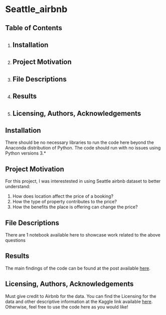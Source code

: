 # Seattle_airbnb

## Table of Contents
1. ## Installation
2. ## Project Motivation
3. ## File Descriptions
4. ## Results
5. ## Licensing, Authors, Acknowledgements

## Installation

There should be no necessary libraries to run the code here beyond the Anaconda
distribution of Python. The code should run with no issues using Python versions 3.*

## Project Motivation

For this project, I was interestested in using Seattle airbnb dataset to better understand:

1. How does location affect the price of a booking?
2. How the type of property contributes to the price?
3. How the benefits the place is offering can change the price?


## File Descriptions

There are 1 notebook available here to showcase work related to the above questions

## Results

The main findings of the code can be found at the post available [here](https://medium.com/@valygnos/what-things-contribute-most-to-an-airbnb-price-7db48d021fe8).

## Licensing, Authors, Acknowledgements

Must give credit to Airbnb for the data. You can find the Licensing for the data and other descriptive
information at the Kaggle link available [here](https://www.kaggle.com/datasets/airbnb/seattle). Otherwise, feel free to use the code here as you would like!



